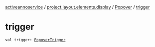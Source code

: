 [activeannoservice](../../index.md) / [project.layout.elements.display](../index.md) / [Popover](index.md) / [trigger](./trigger.md)

# trigger

`val trigger: `[`PopoverTrigger`](../-popover-trigger/index.md)